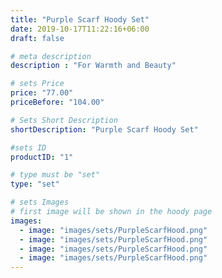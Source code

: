 ```yaml
---
title: "Purple Scarf Hoody Set"
date: 2019-10-17T11:22:16+06:00
draft: false

# meta description
description : "For Warmth and Beauty"

# sets Price
price: "77.00"
priceBefore: "104.00"

# Sets Short Description
shortDescription: "Purple Scarf Hoody Set"

#sets ID
productID: "1"

# type must be "set"
type: "set"

# sets Images
# first image will be shown in the hoody page
images:
  - image: "images/sets/PurpleScarfHood.png"
  - image: "images/sets/PurpleScarfHood.png"
  - image: "images/sets/PurpleScarfHood.png"
  - image: "images/sets/PurpleScarfHood.png"
---
```



